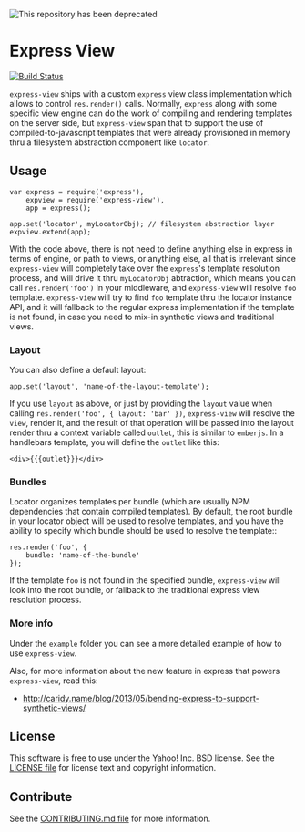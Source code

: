![This repository has been deprecated](http://l.yimg.com/pv/static/img/deprecated.png)

Express View
============

[![Build Status](https://travis-ci.org/yahoo/express-view.png?branch=master)](https://travis-ci.org/yahoo/express-view)

`express-view` ships with a custom `express` view class implementation which allows to control `res.render()` calls. Normally, `express` along with some specific view engine can do the work of compiling and rendering templates on the server side, but `express-view` span that to support the use of compiled-to-javascript templates that were already provisioned in memory thru a filesystem abstraction component like `locator`.

Usage
-----

```
var express = require('express'),
    expview = require('express-view'),
    app = express();

app.set('locator', myLocatorObj); // filesystem abstraction layer
expview.extend(app);
```

With the code above, there is not need to define anything else in express in terms of engine, or path to views, or anything else, all that is irrelevant since `express-view` will completely take over the `express`'s template resolution process, and will drive it thru `myLocatorObj` abtraction, which means you can call `res.render('foo')` in your middleware, and `express-view` will resolve `foo` template. `express-view` will try to find `foo` template thru the locator instance API, and it will fallback to the regular express implementation if the template is not found, in case you need to mix-in synthetic views and traditional views.

### Layout

You can also define a default layout:

```
app.set('layout', 'name-of-the-layout-template');
```

If you use `layout` as above, or just by providing the `layout` value when calling `res.render('foo', { layout: 'bar' })`, `express-view` will resolve the `view`, render it, and the result of that operation will be passed into the layout render thru a context variable called `outlet`, this is similar to `emberjs`. In a handlebars template, you will define the `outlet` like this:

```
<div>{{{outlet}}}</div>
```

### Bundles

Locator organizes templates per bundle (which are usually NPM dependencies that contain compiled templates). By default, the root bundle in your locator object will be used to resolve templates, and you have the ability to specify which bundle should be used to resolve the template::

```
res.render('foo', {
    bundle: 'name-of-the-bundle'
});
```

If the template `foo` is not found in the specified bundle, `express-view` will look into the root bundle, or fallback to the traditional express view resolution process.

### More info

Under the `example` folder you can see a more detailed example of how to use `express-view`.

Also, for more information about the new feature in express that powers `express-view`, read this:

 * http://caridy.name/blog/2013/05/bending-express-to-support-synthetic-views/

License
-------

This software is free to use under the Yahoo! Inc. BSD license.
See the [LICENSE file][] for license text and copyright information.


[LICENSE file]: https://github.com/caridy/express-view/blob/master/LICENSE

Contribute
----------

See the [CONTRIBUTING.md file][] for more information.

[CONTRIBUTING.md file]: https://github.com/express-view/blob/master/CONTRIBUTING.md

